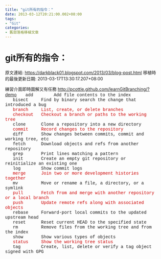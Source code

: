 ```yaml
---
title: "git所有的指令："
date: 2013-03-12T20:21:00.002+08:00
tags: 
- "Git"
categories:
- 舊部落格移植文章
---
```


# git所有的指令：

原文連結: https://darkblack01.blogspot.com/2013/03/blog-post.html
移植時的最後更新日期: 2013-03-17T13:30:17.207+08:00

練習介面即時圖解又有任務 http://pcottle.github.com/learnGitBranching/?demo  <span style="font-family: 'Courier New', Courier, monospace;">&nbsp; &nbsp;add &nbsp; &nbsp; &nbsp; &nbsp;Add file contents to the index</span><br /><span style="font-family: Courier New, Courier, monospace;">&nbsp; &nbsp;bisect &nbsp; &nbsp; Find by binary search the change that introduced a bug</span><br /><span style="font-family: Courier New, Courier, monospace;">&nbsp; &nbsp;<span style="color: #cc0000;">branch &nbsp; &nbsp; List, create, or delete branches</span></span><br /><span style="font-family: Courier New, Courier, monospace;">&nbsp; &nbsp;<span style="color: #cc0000;">checkout &nbsp; Checkout a branch or paths to the working tree</span></span><br /><span style="font-family: Courier New, Courier, monospace;">&nbsp; &nbsp;clone &nbsp; &nbsp; &nbsp;Clone a repository into a new directory</span><br /><span style="font-family: Courier New, Courier, monospace;">&nbsp; &nbsp;<span style="color: #cc0000;">commit &nbsp; &nbsp; Record changes to the repository</span></span><br /><span style="font-family: Courier New, Courier, monospace;">&nbsp; &nbsp;diff &nbsp; &nbsp; &nbsp; Show changes between commits, commit and working tree, etc</span><br /><span style="font-family: Courier New, Courier, monospace;">&nbsp; &nbsp;fetch &nbsp; &nbsp; &nbsp;Download objects and refs from another repository</span><br /><span style="font-family: Courier New, Courier, monospace;">&nbsp; &nbsp;grep &nbsp; &nbsp; &nbsp; Print lines matching a pattern</span><br /><span style="font-family: Courier New, Courier, monospace;">&nbsp; &nbsp;init &nbsp; &nbsp; &nbsp; Create an empty git repository or reinitialize an existing one</span><br /><span style="font-family: Courier New, Courier, monospace;">&nbsp; &nbsp;log &nbsp; &nbsp; &nbsp; &nbsp;Show commit logs</span><br /><span style="font-family: Courier New, Courier, monospace;">&nbsp; &nbsp;<span style="color: #cc0000;">merge &nbsp; &nbsp; &nbsp;Join two or more development histories together</span></span><br /><span style="font-family: Courier New, Courier, monospace;">&nbsp; &nbsp;mv &nbsp; &nbsp; &nbsp; &nbsp; Move or rename a file, a directory, or a symlink</span><br /><span style="font-family: Courier New, Courier, monospace;">&nbsp; &nbsp;<span style="color: #cc0000;">pull &nbsp; &nbsp; &nbsp; Fetch from and merge with another repository or a local branch</span></span><br /><span style="font-family: Courier New, Courier, monospace;">&nbsp; &nbsp;<span style="color: #cc0000;">push &nbsp; &nbsp; &nbsp; Update remote refs along with associated objects</span></span><br /><span style="font-family: Courier New, Courier, monospace;">&nbsp; &nbsp;rebase &nbsp; &nbsp; Forward-port local commits to the updated upstream head</span><br /><span style="font-family: Courier New, Courier, monospace;">&nbsp; &nbsp;reset &nbsp; &nbsp; &nbsp;Reset current HEAD to the specified state</span><br /><span style="font-family: Courier New, Courier, monospace;">&nbsp; &nbsp;rm &nbsp; &nbsp; &nbsp; &nbsp; Remove files from the working tree and from the index</span><br /><span style="font-family: Courier New, Courier, monospace;">&nbsp; &nbsp;show &nbsp; &nbsp; &nbsp; Show various types of objects</span><br /><span style="font-family: Courier New, Courier, monospace;">&nbsp; &nbsp;<span style="color: #cc0000;">status &nbsp; &nbsp; Show the working tree status</span></span><br /><span style="font-family: Courier New, Courier, monospace;">&nbsp; &nbsp;tag &nbsp; &nbsp; &nbsp; &nbsp;Create, list, delete or verify a tag object signed with GPG</span><br /><div><br /></div>
